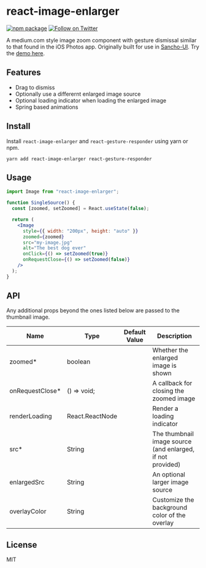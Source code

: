 # react-image-enlarger

[![npm package](https://img.shields.io/npm/v/react-image-enlarger/latest.svg)](https://www.npmjs.com/package/react-image-enlarger)
[![Follow on Twitter](https://img.shields.io/twitter/follow/benmcmahen.svg?style=social&logo=twitter)](https://twitter.com/intent/follow?screen_name=benmcmahen)

A medium.com style image zoom component with gesture dismissal similar to that found in the iOS Photos app. Originally built for use in [Sancho-UI](https://github.com/bmcmahen/sancho). Try the [demo here](https://codesandbox.io/embed/adoring-sun-dz5yj).

## Features

- Drag to dismiss
- Optionally use a differernt enlarged image source
- Optional loading indicator when loading the enlarged image
- Spring based animations

## Install

Install `react-image-enlarger` and `react-gesture-responder` using yarn or npm.

```
yarn add react-image-enlarger react-gesture-responder
```

## Usage

```jsx
import Image from "react-image-enlarger";

function SingleSource() {
  const [zoomed, setZoomed] = React.useState(false);

  return (
    <Image
      style={{ width: "200px", height: "auto" }}
      zoomed={zoomed}
      src="my-image.jpg"
      alt="The best dog ever"
      onClick={() => setZoomed(true)}
      onRequestClose={() => setZoomed(false)}
    />
  );
}
```

## API

Any additional props beyond the ones listed below are passed to the thumbnail image.

| Name             | Type            | Default Value | Description                                                |
| ---------------- | --------------- | ------------- | ---------------------------------------------------------- |
| zoomed\*         | boolean         |               | Whether the enlarged image is shown                        |
| onRequestClose\* | () => void;     |               | A callback for closing the zoomed image                    |
| renderLoading    | React.ReactNode |               | Render a loading indicator                                 |
| src\*            | String          |               | The thumbnail image source (and enlarged, if not provided) |
| enlargedSrc      | String          |               | An optional larger image source                            |
| overlayColor     | String          |               | Customize the background color of the overlay              |

## License

MIT
